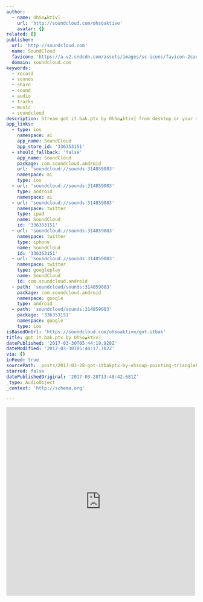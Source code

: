 ```yaml
---
author:
  - name: OhSo▲ktivΞ
    url: 'http://soundcloud.com/ohsoaktive'
    avatar: {}
related: []
publisher:
  url: 'http://soundcloud.com'
  name: SoundCloud
  favicon: 'https://a-v2.sndcdn.com/assets/images/sc-icons/favicon-2cadd14b.ico'
  domain: soundcloud.com
keywords:
  - record
  - sounds
  - share
  - sound
  - audio
  - tracks
  - music
  - soundcloud
description: Stream got it.bak.ptx by OhSo▲ktivΞ from desktop or your mobile device
app_links:
  - type: ios
    namespace: ai
    app_name: SoundCloud
    app_store_id: '336353151'
  - should_fallback: 'false'
    app_name: SoundCloud
    package: com.soundcloud.android
    url: 'soundcloud://sounds:314859083'
    namespace: ai
    type: ios
  - url: 'soundcloud://sounds:314859083'
    type: android
    namespace: ai
  - url: 'soundcloud://sounds:314859083'
    namespace: twitter
    type: ipad
    name: SoundCloud
    id: '336353151'
  - url: 'soundcloud://sounds:314859083'
    namespace: twitter
    type: iphone
    name: SoundCloud
    id: '336353151'
  - url: 'soundcloud://sounds:314859083'
    namespace: twitter
    type: googleplay
    name: SoundCloud
    id: com.soundcloud.android
  - path: 'soundcloud/sounds:314859083'
    package: com.soundcloud.android
    namespace: google
    type: android
  - path: 'soundcloud/sounds:314859083'
    package: '336353151'
    namespace: google
    type: ios
isBasedOnUrl: 'https://soundcloud.com/ohsoaktive/got-itbak'
title: got it.bak.ptx by OhSo▲ktivΞ
datePublished: '2017-03-30T05:44:19.928Z'
dateModified: '2017-03-30T05:44:17.702Z'
via: {}
inFeed: true
sourcePath: _posts/2017-03-28-got-itbakptx-by-ohsoup-pointing-trianglektiv3.md
starred: false
datePublishedOriginal: '2017-03-28T13:48:42.681Z'
_type: AudioObject
_context: 'http://schema.org'

---
```

<iframe src="https://cdn.embedly.com/widgets/media.html?src=https%3A%2F%2Fw.soundcloud.com%2Fplayer%2F%3Fvisual%3Dtrue%26url%3Dhttp%253A%252F%252Fapi.soundcloud.com%252Ftracks%252F314859083%26show_artwork%3Dtrue&amp;url=https%3A%2F%2Fsoundcloud.com%2Fohsoaktive%2Fgot-itbak&amp;image=http%3A%2F%2Fi1.sndcdn.com%2Fartworks-000215064347-hfpdcr-t500x500.jpg&amp;key=b7d04c9b404c499eba89ee7072e1c4f7&amp;type=text%2Fhtml&amp;schema=soundcloud" width="500" height="500" scrolling="no" frameborder="0" allowfullscreen="" style=""></iframe>